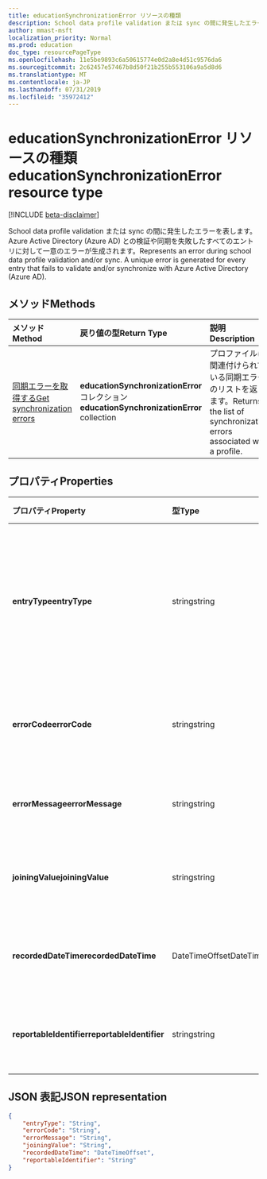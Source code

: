 ```yaml
---
title: educationSynchronizationError リソースの種類
description: School data profile validation または sync の間に発生したエラーを表します。Azure Active Directory (Azure AD) との検証や同期を失敗したすべてのエントリに対して一意のエラーが生成されます。
author: mmast-msft
localization_priority: Normal
ms.prod: education
doc_type: resourcePageType
ms.openlocfilehash: 11e5be9893c6a50615774e0d2a8e4d51c9576da6
ms.sourcegitcommit: 2c62457e57467b8d50f21b255b553106a9a5d8d6
ms.translationtype: MT
ms.contentlocale: ja-JP
ms.lasthandoff: 07/31/2019
ms.locfileid: "35972412"
---
```

# <a name="educationsynchronizationerror-resource-type"></a><span data-ttu-id="7de09-103">educationSynchronizationError リソースの種類</span><span class="sxs-lookup"><span data-stu-id="7de09-103">educationSynchronizationError resource type</span></span>

[!INCLUDE [beta-disclaimer](../../includes/beta-disclaimer.md)]

<span data-ttu-id="7de09-104">School data profile validation または sync の間に発生したエラーを表します。Azure Active Directory (Azure AD) との検証や同期を失敗したすべてのエントリに対して一意のエラーが生成されます。</span><span class="sxs-lookup"><span data-stu-id="7de09-104">Represents an error during school data profile validation and/or sync. A unique error is generated for every entry that fails to validate and/or synchronize with Azure Active Directory (Azure AD).</span></span>

## <a name="methods"></a><span data-ttu-id="7de09-105">メソッド</span><span class="sxs-lookup"><span data-stu-id="7de09-105">Methods</span></span>

| <span data-ttu-id="7de09-106">メソッド</span><span class="sxs-lookup"><span data-stu-id="7de09-106">Method</span></span> | <span data-ttu-id="7de09-107">戻り値の型</span><span class="sxs-lookup"><span data-stu-id="7de09-107">Return Type</span></span> | <span data-ttu-id="7de09-108">説明</span><span class="sxs-lookup"><span data-stu-id="7de09-108">Description</span></span> |
|:-|:-|:-|
| [<span data-ttu-id="7de09-109">同期エラーを取得する</span><span class="sxs-lookup"><span data-stu-id="7de09-109">Get synchronization errors</span></span>](../api/educationsynchronizationerrors-get.md) | <span data-ttu-id="7de09-110">**educationSynchronizationError**コレクション</span><span class="sxs-lookup"><span data-stu-id="7de09-110">**educationSynchronizationError** collection</span></span>| <span data-ttu-id="7de09-111">プロファイルに関連付けられている同期エラーのリストを返します。</span><span class="sxs-lookup"><span data-stu-id="7de09-111">Returns the list of synchronization errors associated with a profile.</span></span> |

## <a name="properties"></a><span data-ttu-id="7de09-112">プロパティ</span><span class="sxs-lookup"><span data-stu-id="7de09-112">Properties</span></span>

| <span data-ttu-id="7de09-113">プロパティ</span><span class="sxs-lookup"><span data-stu-id="7de09-113">Property</span></span> | <span data-ttu-id="7de09-114">型</span><span class="sxs-lookup"><span data-stu-id="7de09-114">Type</span></span> | <span data-ttu-id="7de09-115">説明</span><span class="sxs-lookup"><span data-stu-id="7de09-115">Description</span></span> |
|:-|:-|:-|
| <span data-ttu-id="7de09-116">**entryType**</span><span class="sxs-lookup"><span data-stu-id="7de09-116">**entryType**</span></span> | <span data-ttu-id="7de09-117">string</span><span class="sxs-lookup"><span data-stu-id="7de09-117">string</span></span> |  <span data-ttu-id="7de09-118">同期エンティティ (school、section、student、教師) を表します。</span><span class="sxs-lookup"><span data-stu-id="7de09-118">Represents the sync entity (school, section, student, teacher).</span></span>       |
| <span data-ttu-id="7de09-119">**errorCode**</span><span class="sxs-lookup"><span data-stu-id="7de09-119">**errorCode**</span></span> | <span data-ttu-id="7de09-120">string</span><span class="sxs-lookup"><span data-stu-id="7de09-120">string</span></span> |  <span data-ttu-id="7de09-121">このエラーのエラーコードを表します。</span><span class="sxs-lookup"><span data-stu-id="7de09-121">Represents the error code for this error.</span></span>         |
| <span data-ttu-id="7de09-122">**errorMessage**</span><span class="sxs-lookup"><span data-stu-id="7de09-122">**errorMessage**</span></span> | <span data-ttu-id="7de09-123">string</span><span class="sxs-lookup"><span data-stu-id="7de09-123">string</span></span> |  <span data-ttu-id="7de09-124">エラーの説明を格納します。</span><span class="sxs-lookup"><span data-stu-id="7de09-124">Contains a description of the error.</span></span>        |
| <span data-ttu-id="7de09-125">**joiningValue**</span><span class="sxs-lookup"><span data-stu-id="7de09-125">**joiningValue**</span></span> | <span data-ttu-id="7de09-126">string</span><span class="sxs-lookup"><span data-stu-id="7de09-126">string</span></span> |  <span data-ttu-id="7de09-127">エントリの一意識別子。</span><span class="sxs-lookup"><span data-stu-id="7de09-127">The unique identifier for the entry.</span></span>         |
| <span data-ttu-id="7de09-128">**recordedDateTime**</span><span class="sxs-lookup"><span data-stu-id="7de09-128">**recordedDateTime**</span></span> | <span data-ttu-id="7de09-129">DateTimeOffset</span><span class="sxs-lookup"><span data-stu-id="7de09-129">DateTimeOffset</span></span> | <span data-ttu-id="7de09-130">このエラーが発生した時刻。</span><span class="sxs-lookup"><span data-stu-id="7de09-130">The time of occurrence of this error.</span></span>         |
| <span data-ttu-id="7de09-131">**reportableIdentifier**</span><span class="sxs-lookup"><span data-stu-id="7de09-131">**reportableIdentifier**</span></span> | <span data-ttu-id="7de09-132">string</span><span class="sxs-lookup"><span data-stu-id="7de09-132">string</span></span> | <span data-ttu-id="7de09-133">このエラーエントリの識別子。</span><span class="sxs-lookup"><span data-stu-id="7de09-133">The identifier of this error entry.</span></span>       |

## <a name="json-representation"></a><span data-ttu-id="7de09-134">JSON 表記</span><span class="sxs-lookup"><span data-stu-id="7de09-134">JSON representation</span></span>
<!-- {
  "blockType": "resource",
  "optionalProperties": [

  ],
  "@odata.type": "microsoft.graph.educationSynchronizationError"
}-->

```json
{
    "entryType": "String",
    "errorCode": "String",
    "errorMessage": "String",
    "joiningValue": "String",
    "recordedDateTime": "DateTimeOffset",
    "reportableIdentifier": "String"
}
```
